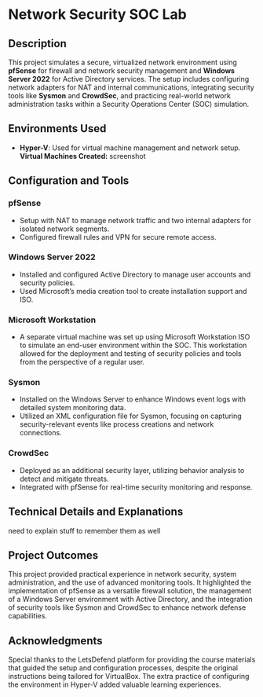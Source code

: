 # Network Security SOC Lab 

## Description
This project simulates a secure, virtualized network environment using **pfSense** for firewall and network security management and **Windows Server 2022** for Active Directory services. The setup includes configuring network adapters for NAT and internal communications, integrating security tools like **Sysmon** and **CrowdSec**, and practicing real-world network administration tasks within a Security Operations Center (SOC) simulation.
 
## Environments Used
- **Hyper-V**: Used for virtual machine management and network setup.
  **Virtual Machines Created:**
      screenshot


## Configuration and Tools
### pfSense
- Setup with NAT to manage network traffic and two internal adapters for isolated network segments.
- Configured firewall rules and VPN for secure remote access.

### Windows Server 2022
- Installed and configured Active Directory to manage user accounts and security policies.
- Used Microsoft’s media creation tool to create installation support and ISO.

### Microsoft Workstation
- A separate virtual machine was set up using Microsoft Workstation ISO to simulate an end-user environment within the SOC. This workstation allowed for the deployment and testing of security policies and tools from the perspective of a regular user.

### Sysmon
- Installed on the Windows Server to enhance Windows event logs with detailed system monitoring data.
- Utilized an XML configuration file for Sysmon, focusing on capturing security-relevant events like process creations and network connections.

### CrowdSec
- Deployed as an additional security layer, utilizing behavior analysis to detect and mitigate threats.
- Integrated with pfSense for real-time security monitoring and response.

## Technical Details and Explanations
need to explain stuff to remember them as well

## Project Outcomes
This project provided practical experience in network security, system administration, and the use of advanced monitoring tools. It highlighted the implementation of pfSense as a versatile firewall solution, the management of a Windows Server environment with Active Directory, and the integration of security tools like Sysmon and CrowdSec to enhance network defense capabilities.

## Acknowledgments
Special thanks to the LetsDefend platform for providing the course materials that guided the setup and configuration processes, despite the original instructions being tailored for VirtualBox. The extra practice of configuring the environment in Hyper-V added valuable learning experiences.
